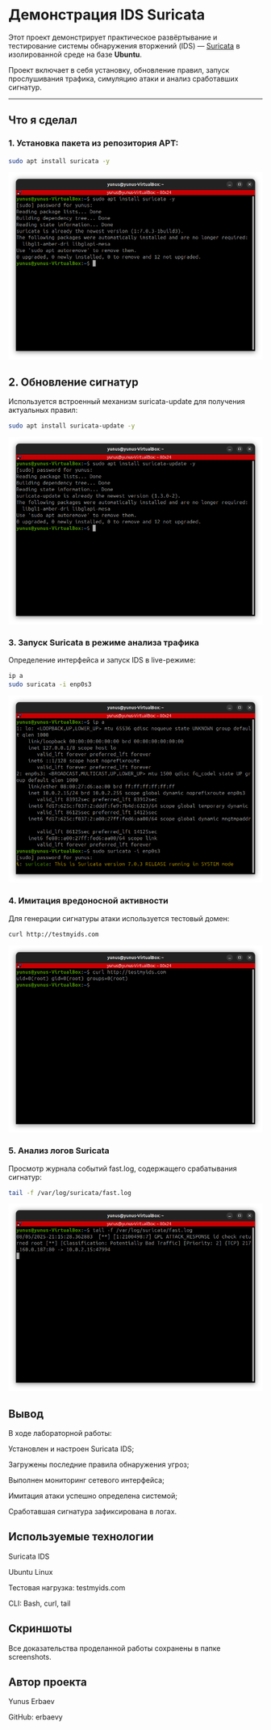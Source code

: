 # Демонстрация IDS Suricata

Этот проект демонстрирует практическое развёртывание и тестирование системы обнаружения вторжений (IDS) — [Suricata](https://suricata.io) в изолированной среде на базе **Ubuntu**.

Проект включает в себя установку, обновление правил, запуск прослушивания трафика, симуляцию атаки и анализ сработавших сигнатур.

---

## Что я сделал

### 1. Установка пакета из репозитория APT:
```bash
sudo apt install suricata -y
```

![123](https://github.com/erbaevy/YunusSecurityLab/blob/main/suricata/screenshots/1-install.png)

## 2. Обновление сигнатур
Используется встроенный механизм suricata-update для получения актуальных правил:

```bash
sudo apt install suricata-update -y
```

![123](https://github.com/erbaevy/YunusSecurityLab/blob/main/suricata/screenshots/2-update.png)

### 3. Запуск Suricata в режиме анализа трафика
Определение интерфейса и запуск IDS в live-режиме:

```bash
ip a
sudo suricata -i enp0s3
```

![123](https://github.com/erbaevy/YunusSecurityLab/blob/main/suricata/screenshots/3-start-listen.png)

### 4. Имитация вредоносной активности
Для генерации сигнатуры атаки используется тестовый домен:

```bash
curl http://testmyids.com
```
![123](https://github.com/erbaevy/YunusSecurityLab/blob/main/suricata/screenshots/4-attack.png)


### 5. Анализ логов Suricata
Просмотр журнала событий fast.log, содержащего срабатывания сигнатур:

```bash
tail -f /var/log/suricata/fast.log
```
![123](https://github.com/erbaevy/YunusSecurityLab/blob/main/suricata/screenshots/5-check-logs.png)

## Вывод
В ходе лабораторной работы: 

Установлен и настроен Suricata IDS;

Загружены последние правила обнаружения угроз;

Выполнен мониторинг сетевого интерфейса;

Имитация атаки успешно определена системой;

Сработавшая сигнатура зафиксирована в логах.

## Используемые технологии

Suricata IDS

Ubuntu Linux

Тестовая нагрузка: testmyids.com

CLI: Bash, curl, tail

## Скриншоты
Все доказательства проделанной работы сохранены в папке screenshots.

## Автор проекта
Yunus Erbaev

GitHub: erbaevy
